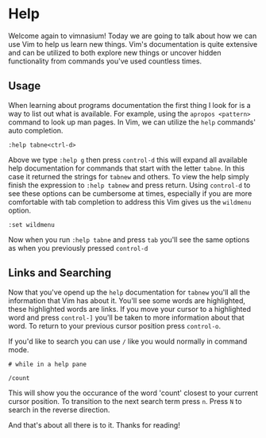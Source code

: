 # Help

Welcome again to vimnasium!  Today we are going to talk about how we can use Vim
to help us learn new things.  Vim's documentation is quite extensive and can be
utilized to both explore new things or uncover hidden functionality from
commands you've used countless times.

## Usage

When learning about programs documentation the first thing I look for is a way
to list out what is available.  For example, using the `apropos <pattern>`
command to look up man pages.  In Vim, we can utilize the `help` commands' auto
completion.

```
:help tabne<ctrl-d>
```

Above we type `:help g` then press `control-d` this will expand all available
help documentation for commands that start with the letter `tabne`.  In this
case it returned the strings for `tabnew` and others.  To view the help simply
finish the expression to `:help tabnew` and press return.  Using `control-d` to
see these options can be cumbersome at times, especially if you are more
comfortable with tab completion to address this Vim gives us the `wildmenu`
option.

```
:set wildmenu
```

Now when you run `:help tabne` and press `tab` you'll see the same options as
when you previously pressed `control-d`

## Links and Searching

Now that you've opend up the `help` documentation for `tabnew` you'll all the
information that Vim has about it.  You'll see some words are highlighted, these
highlighted words are links.  If you move your cursor to a highlighted word and
press `control-]` you'll be taken to more information about that word.  To
return to your previous cursor position press `control-o`.

If you'd like to search you can use `/` like you would normally in command mode.

```
# while in a help pane

/count
```

This will show you the occurance of the word 'count' closest to your current
cursor position.  To transition to the next search term press `n`.  Press `N` to
search in the reverse direction.

And that's about all there is to it. Thanks for reading!
